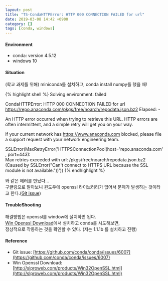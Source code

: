 ```yaml
---
layout: post
title: "TS-CondaHTTPError: HTTP 000 CONNECTION FAILED for url"
date: 2019-03-08 14:42 +0900
category: []
tags: [conda, windows]
---
```


#### Environment
* conda: version 4.5.12
* windows 10

#### Situation
(학교 과제를 위해) miniconda를 설치하고, conda install numpy를 했을 때!

{% highlight shell %}
Solving environment: failed 

CondaHTTPError: HTTP 000 CONNECTION FAILED for url <https://repo.anaconda.com/pkgs/free/noarch/repodata.json.bz2>
Elapsed: - 

An HTTP error occurred when trying to retrieve this URL.
HTTP errors are often intermittent, and a simple retry will get you on your way.

If your current network has https://www.anaconda.com blocked, please file
a support request with your network engineering team.

SSLError(MaxRetryError('HTTPSConnectionPool(host=\'repo.anaconda.com\', port=443):   
Max retries exceeded with url: /pkgs/free/noarch/repodata.json.bz2
(Caused by SSLError("Can\'t connect to HTTPS URL because the SSL module is not available."))'))
{% endhighlight %}

와 같은 에러를 만났다...  
구글링으로 알아보니 윈도우에 openssl 라이브러리가 없어서 문제가 발생하는 것이라고 한다.([Git issue](https://github.com/conda/conda/issues/6007))

#### TroubleShooting

해결방법은 openssl를 window에 설치하면 된다.  
[Win Openssl Download](http://slproweb.com/products/Win32OpenSSL.html)에서 설치하고 conda를 시도해보면,  
정상적으로 작동하는 것을 확인할 수 있다. (저는 1.1.1b 를 설치하고 진행)

#### Reference
* Git issue: [https://github.com/conda/conda/issues/6007](https://github.com/conda/conda/issues/6007)  
* Win Openssl Download: [http://slproweb.com/products/Win32OpenSSL.html](http://slproweb.com/products/Win32OpenSSL.html)  